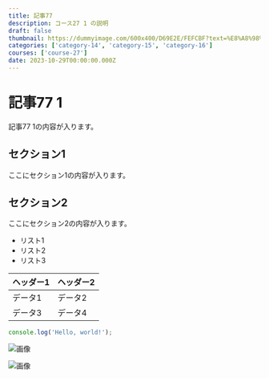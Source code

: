 ```yaml
---
title: 記事77
description: コース27 1 の説明
draft: false
thumbnail: https://dummyimage.com/600x400/D69E2E/FEFCBF?text=%E8%A8%98%E4%BA%8B77
categories: ['category-14', 'category-15', 'category-16']
courses: ['course-27']
date: 2023-10-29T00:00:00.000Z
---
```


# 記事77 1

記事77 1の内容が入ります。

## セクション1
ここにセクション1の内容が入ります。

## セクション2
ここにセクション2の内容が入ります。

- リスト1
- リスト2
- リスト3

| ヘッダー1 | ヘッダー2 |
| --------- | --------- |
| データ1   | データ2   |
| データ3   | データ4   |

```javascript
console.log('Hello, world!');
```


![画像](https://dummyimage.com/320x180/2D3748/F5F7FA?text=%E8%A8%98%E4%BA%8B77+1)

![画像](https://dummyimage.com/640x360/1A202C/EDF2F7?text=%E8%A8%98%E4%BA%8B77+1)